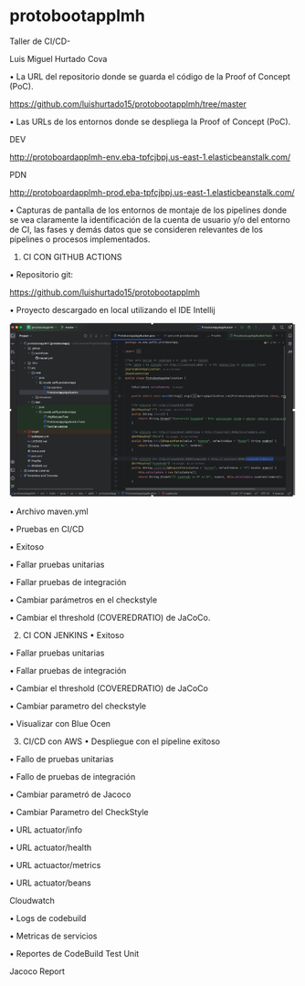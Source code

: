 # protobootapplmh

Taller de CI/CD-

Luis Miguel Hurtado Cova

•	La URL del repositorio donde se guarda el código de la Proof of Concept (PoC).

https://github.com/luishurtado15/protobootapplmh/tree/master

•	Las URLs de los entornos donde se despliega la Proof of Concept (PoC).

DEV

http://protoboardapplmh-env.eba-tpfcjbpj.us-east-1.elasticbeanstalk.com/

PDN

http://protoboardapplmh-prod.eba-tpfcjbpj.us-east-1.elasticbeanstalk.com/

•	Capturas de pantalla de los entornos de montaje de los pipelines donde se vea claramente la identificación de la cuenta de usuario y/o del entorno de CI, las fases y demás datos que se consideren relevantes de los pipelines o procesos implementados.

1.	CI CON GITHUB ACTIONS


•	Repositorio git:

https://github.com/luishurtado15/protobootapplmh

•	Proyecto descargado en local utilizando el IDE Intellij

<div align="left"><img src="./images/image1.png" width="500"/></div>


•	Archivo maven.yml



•	Pruebas en CI/CD

•	Exitoso





•	Fallar pruebas unitarias







•	Fallar pruebas de integración




•	Cambiar parámetros en el checkstyle


•	Cambiar el threshold (COVEREDRATIO) de JaCoCo.









2.	CI CON JENKINS
      •	Exitoso



•	Fallar pruebas unitarias


























•	Fallar pruebas de integración






•	Cambiar el threshold (COVEREDRATIO) de JaCoCo




•	Cambiar parametro del checkstyle



•	Visualizar con Blue Ocen







3.	CI/CD con AWS
 •	Despliegue con el pipeline exitoso




•	Fallo de pruebas unitarias






•	Fallo de pruebas de integración




•	Cambiar parametró de Jacoco



•	Cambiar Parametro del CheckStyle


•	URL actuator/info



•	URL actuator/health



•	URL actuactor/metrics



•	URL actuator/beans



Cloudwatch


•	Logs de codebuild




•	Metricas de servicios



•	Reportes de CodeBuild
Test Unit





Jacoco Report

 

 
